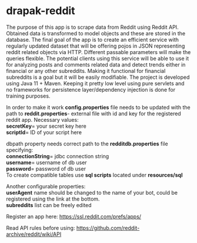 # drapak-reddit

The purpose of this app is to scrape data from Reddit using Reddit API. Obtained data is transformed to model objects and these are stored in the database. The final goal of the app is to create an efficient service with regularly updated dataset that will be offering pojos in JSON representing reddit related objects via HTTP. Different passable parameters will make the queries flexible. The potential clients using this service will be able to use it for analyzing posts and comments related data and detect trends either in financial or any other subreddits. Making it functional for financial subreddits is a goal but it will be easily modifiable. The project is developed using Java 11 + Maven. Keeping it pretty low level using pure servlets and no frameworks for persistence layer/dependency injection is done for training purposes. 

In order to make it work <b>config.properties</b> file needs to be updated with the path to <b>reddit.properties</b>- external file with id and key for the registered reddit app. Necessary values:  
<b>secretKey</b>= your secret key here  
<b>scriptId</b>= ID of your script here  

dbpath property needs correct path to the <b>redditdb.properties</b> file specifying:  
<b/>connectionString</b>= jdbc connection string  
<b>username</b>= username of db user  
<b>password</b>= password of db user  
To create compatible tables use <b>sql scripts</b> located under <b>resources/sql</b>  
  
Another configurable properties:  
<b>userAgent</b> name should be changed to the name of your bot, could be registered using the link at the bottom.   
<b>subreddits</b> list can be freely edited  

  
Register an app here: https://ssl.reddit.com/prefs/apps/

Read API rules before using: https://github.com/reddit-archive/reddit/wiki/API
